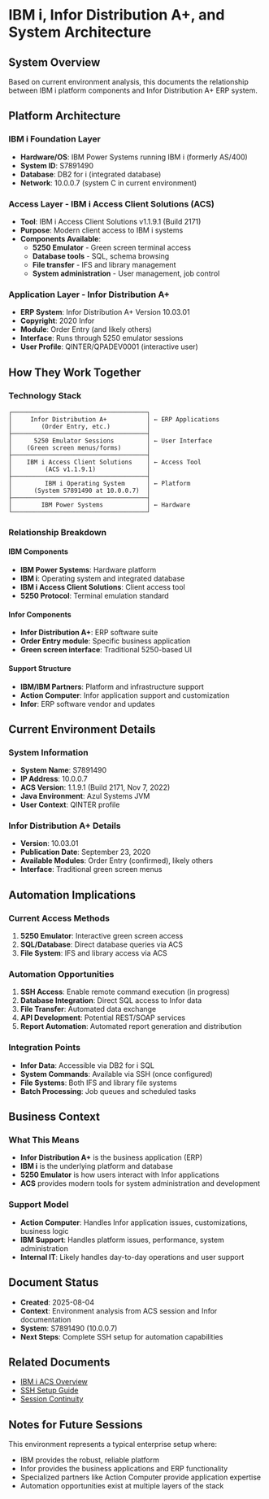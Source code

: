 # IBM i, Infor Distribution A+, and System Architecture

## System Overview
Based on current environment analysis, this documents the relationship between IBM i platform components and Infor Distribution A+ ERP system.

## Platform Architecture

### IBM i Foundation Layer
- **Hardware/OS**: IBM Power Systems running IBM i (formerly AS/400)
- **System ID**: S7891490 
- **Database**: DB2 for i (integrated database)
- **Network**: 10.0.0.7 (system C in current environment)

### Access Layer - IBM i Access Client Solutions (ACS)
- **Tool**: IBM i Access Client Solutions v1.1.9.1 (Build 2171)
- **Purpose**: Modern client access to IBM i systems
- **Components Available**:
  - **5250 Emulator** - Green screen terminal access
  - **Database tools** - SQL, schema browsing
  - **File transfer** - IFS and library management
  - **System administration** - User management, job control

### Application Layer - Infor Distribution A+
- **ERP System**: Infor Distribution A+ Version 10.03.01
- **Copyright**: 2020 Infor
- **Module**: Order Entry (and likely others)
- **Interface**: Runs through 5250 emulator sessions
- **User Profile**: QINTER/QPADEV0001 (interactive user)

## How They Work Together

### Technology Stack
```
┌─────────────────────────────────────┐
│     Infor Distribution A+           │ ← ERP Applications
│        (Order Entry, etc.)          │
├─────────────────────────────────────┤
│      5250 Emulator Sessions         │ ← User Interface
│    (Green screen menus/forms)       │
├─────────────────────────────────────┤
│    IBM i Access Client Solutions    │ ← Access Tool
│         (ACS v1.1.9.1)              │
├─────────────────────────────────────┤
│         IBM i Operating System      │ ← Platform
│      (System S7891490 at 10.0.0.7)  │
├─────────────────────────────────────┤
│        IBM Power Systems            │ ← Hardware
└─────────────────────────────────────┘
```

### Relationship Breakdown

#### IBM Components
- **IBM Power Systems**: Hardware platform
- **IBM i**: Operating system and integrated database
- **IBM i Access Client Solutions**: Client access tool
- **5250 Protocol**: Terminal emulation standard

#### Infor Components  
- **Infor Distribution A+**: ERP software suite
- **Order Entry module**: Specific business application
- **Green screen interface**: Traditional 5250-based UI

#### Support Structure
- **IBM/IBM Partners**: Platform and infrastructure support
- **Action Computer**: Infor application support and customization
- **Infor**: ERP software vendor and updates

## Current Environment Details

### System Information
- **System Name**: S7891490
- **IP Address**: 10.0.0.7
- **ACS Version**: 1.1.9.1 (Build 2171, Nov 7, 2022)
- **Java Environment**: Azul Systems JVM
- **User Context**: QINTER profile

### Infor Distribution A+ Details
- **Version**: 10.03.01
- **Publication Date**: September 23, 2020
- **Available Modules**: Order Entry (confirmed), likely others
- **Interface**: Traditional green screen menus

## Automation Implications

### Current Access Methods
1. **5250 Emulator**: Interactive green screen access
2. **SQL/Database**: Direct database queries via ACS
3. **File System**: IFS and library access via ACS

### Automation Opportunities
1. **SSH Access**: Enable remote command execution (in progress)
2. **Database Integration**: Direct SQL access to Infor data
3. **File Transfer**: Automated data exchange
4. **API Development**: Potential REST/SOAP services
5. **Report Automation**: Automated report generation and distribution

### Integration Points
- **Infor Data**: Accessible via DB2 for i SQL
- **System Commands**: Available via SSH (once configured)
- **File Systems**: Both IFS and library file systems
- **Batch Processing**: Job queues and scheduled tasks

## Business Context

### What This Means
- **Infor Distribution A+** is the business application (ERP)
- **IBM i** is the underlying platform and database
- **5250 Emulator** is how users interact with Infor applications
- **ACS** provides modern tools for system administration and development

### Support Model
- **Action Computer**: Handles Infor application issues, customizations, business logic
- **IBM Support**: Handles platform issues, performance, system administration
- **Internal IT**: Likely handles day-to-day operations and user support

## Document Status
- **Created**: 2025-08-04
- **Context**: Environment analysis from ACS session and Infor documentation
- **System**: S7891490 (10.0.0.7)
- **Next Steps**: Complete SSH setup for automation capabilities

## Related Documents
- [IBM i ACS Overview](ibm-i-acs-overview.md)
- [SSH Setup Guide](ibm-i-ssh-setup.md)
- [Session Continuity](session-continuity.md)

## Notes for Future Sessions
This environment represents a typical enterprise setup where:
- IBM provides the robust, reliable platform
- Infor provides the business applications and ERP functionality  
- Specialized partners like Action Computer provide application expertise
- Automation opportunities exist at multiple layers of the stack
